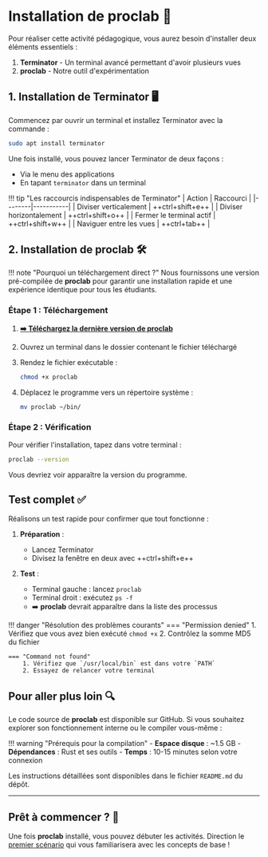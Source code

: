 # Installation de proclab 🚀

Pour réaliser cette activité pédagogique, vous aurez besoin d'installer deux éléments essentiels :

1. **Terminator** - Un terminal avancé permettant d'avoir plusieurs vues
2. **proclab** - Notre outil d'expérimentation

## 1. Installation de Terminator 🖥️

Commencez par ouvrir un terminal et installez Terminator avec la commande :

```bash
sudo apt install terminator
```

Une fois installé, vous pouvez lancer Terminator de deux façons :

- Via le menu des applications
- En tapant `terminator` dans un terminal

!!! tip "Les raccourcis indispensables de Terminator"
    | Action | Raccourci |
    |--------|-----------|
    | Diviser verticalement | ++ctrl+shift+e++ |
    | Diviser horizontalement | ++ctrl+shift+o++ |
    | Fermer le terminal actif | ++ctrl+shift+w++ |
    | Naviguer entre les vues | ++ctrl+tab++ |

## 2. Installation de proclab 🛠️

!!! note "Pourquoi un téléchargement direct ?"
    Nous fournissons une version pré-compilée de **proclab** pour garantir une installation rapide et une expérience identique pour tous les étudiants.

### Étape 1 : Téléchargement

1. **[➡️ Téléchargez la dernière version de proclab](https://github.com/your-username/proclab-unix/releases/latest)**
2. Ouvrez un terminal dans le dossier contenant le fichier téléchargé
3. Rendez le fichier exécutable :

   ```bash
   chmod +x proclab
   ```

4. Déplacez le programme vers un répertoire système :

   ```bash
   mv proclab ~/bin/
   ```

### Étape 2 : Vérification

Pour vérifier l'installation, tapez dans votre terminal :

```bash
proclab --version
```

Vous devriez voir apparaître la version du programme.

## Test complet ✅

Réalisons un test rapide pour confirmer que tout fonctionne :

1. **Préparation** : 
    - Lancez Terminator
    - Divisez la fenêtre en deux avec ++ctrl+shift+e++

2. **Test** :
    - Terminal gauche : lancez `proclab`
    - Terminal droit : exécutez `ps -f`
    - ➡️ **proclab** devrait apparaître dans la liste des processus

!!! danger "Résolution des problèmes courants"
    === "Permission denied"
        1. Vérifiez que vous avez bien exécuté `chmod +x`
        2. Contrôlez la somme MD5 du fichier
    
    === "Command not found"
        1. Vérifiez que `/usr/local/bin` est dans votre `PATH`
        2. Essayez de relancer votre terminal

## Pour aller plus loin 🔍

Le code source de **proclab** est disponible sur GitHub. Si vous souhaitez explorer son fonctionnement interne ou le compiler vous-même :

!!! warning "Prérequis pour la compilation"
    - **Espace disque** : ~1.5 GB
    - **Dépendances** : Rust et ses outils
    - **Temps** : 10-15 minutes selon votre connexion

Les instructions détaillées sont disponibles dans le fichier `README.md` du dépôt.

---

## Prêt à commencer ? 🎯

Une fois **proclab** installé, vous pouvez débuter les activités. Direction le [premier scénario](activites/terminal.md) qui vous familiarisera avec les concepts de base !
